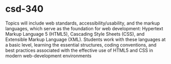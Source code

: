 # csd-340
Topics will include web standards, accessibility/usability, and the markup languages, which serve as the foundation for web development: Hypertext Markup Language 5 (HTML5), Cascading Style Sheets (CSS), and Extensible Markup Language (XML). Students work with these languages at a basic level, learning the essential structures, coding conventions, and best practices associated with the effective use of HTML5 and CSS in modern web-development environments
